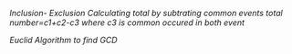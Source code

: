 *Inclusion- Exclusion*
                    *Calculating total by subtrating common events*
                   *total number=c1+c2-c3 where c3 is common occured in both event*
                    
*Euclid Algorithm to find GCD*
            
